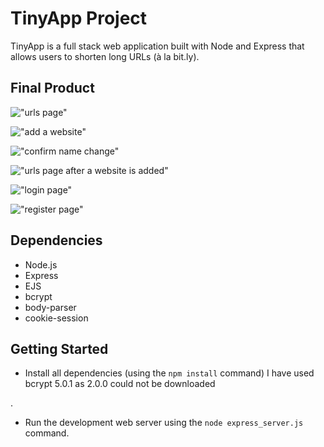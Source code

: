 # TinyApp Project

TinyApp is a full stack web application built with Node and Express that allows users to shorten long URLs (à la bit.ly).

## Final Product

!["urls page"](https://github.com/wmaiduo/tinyapp/blob/master/docs/urls-page.png?raw=true)

!["add a website"](https://github.com/wmaiduo/tinyapp/blob/master/docs/urls-new-page.png?raw=true)

!["confirm name change"](https://github.com/wmaiduo/tinyapp/blob/master/docs/urls-edit.png?raw=true)

!["urls page after a website is added"](https://github.com/wmaiduo/tinyapp/blob/master/docs/urls-page-after.png?raw=true)

!["login page"](https://github.com/wmaiduo/tinyapp/blob/master/docs/login-page.png?raw=true)

!["register page"](https://github.com/wmaiduo/tinyapp/blob/master/docs/register-page.png?raw=true)

## Dependencies

- Node.js
- Express
- EJS
- bcrypt
- body-parser
- cookie-session

## Getting Started

- Install all dependencies (using the `npm install` command)
I have used bcrypt 5.0.1 as 2.0.0 could not be downloaded

.
- Run the development web server using the `node express_server.js` command.